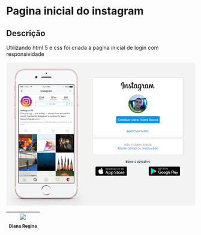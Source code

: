 # Pagina inicial do instagram

## Descrição

Utilizando html 5 e css foi criada a pagina inicial de login com responsividade


![Pagina de inicial](https://github.com/RonniSouza/P-gina-inicial-do-instagram/blob/master/img/Pagina%20inicial.png)

[<img src="https://avatars.githubusercontent.com/u/54107302?s=460&v=4" width=115 > <br> <sub> Diana Regina </sub>](https://github.com/RonniSouza) |
| :---: |  
